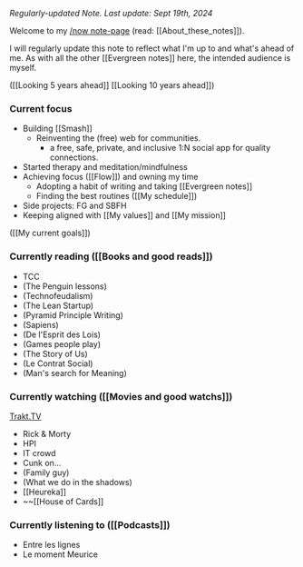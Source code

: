 _Regularly-updated Note. Last update: Sept 19th, 2024_

Welcome to my [/now note-page](https://sive.rs/nowff) (read: [[About_these_notes]]).

I will regularly update this note to reflect what I'm up to and what's ahead of me.
As with all the other [[Evergreen notes]] here, the intended audience is myself.

([[Looking 5 years ahead]] [[Looking 10 years ahead]])

### Current focus

- Building [[Smash]]
	- Reinventing the (free) web for communities.
		- a free, safe, private, and inclusive 1:N social app for quality connections.
- Started therapy and meditation/mindfulness
- Achieving focus ([[Flow]]) and owning my time
	- Adopting a habit of writing and taking [[Evergreen notes]]
	- Finding the best routines ([[My schedule]])
- Side projects: FG and SBFH
- Keeping aligned with [[My values]] and [[My mission]]

([[My current goals]])

### Currently reading ([[Books and good reads]])

- TCC
- (The Penguin lessons)
- (Technofeudalism)
- (The Lean Startup)
- (Pyramid Principle Writing)
- (Sapiens)
- (De l'Esprit des Lois)
- (Games people play)
- (The Story of Us)
- (Le Contrat Social)
- (Man's search for Meaning)

### Currently watching ([[Movies and good watchs]])

[Trakt.TV](https://trakt.tv/users/misterw97)

- Rick & Morty
- HPI
- IT crowd
- Cunk on...
- (Family guy)
- (What we do in the shadows)
- [[Heureka]]
- ~~[[House of Cards]]

### Currently listening to ([[Podcasts]])

- Entre les lignes
- Le moment Meurice
